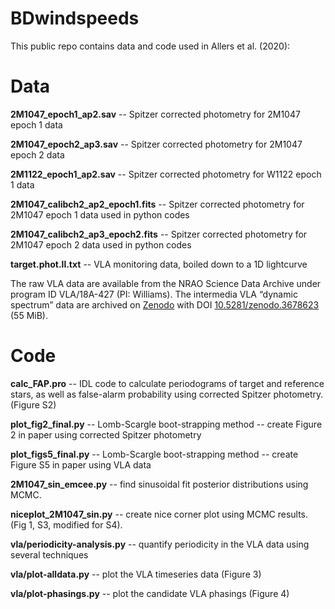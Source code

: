 # BDwindspeeds

This public repo contains data and code used in Allers et al. (2020):

# Data

**2M1047_epoch1_ap2.sav** -- Spitzer corrected photometry for 2M1047 epoch 1 data

**2M1047_epoch2_ap3.sav** -- Spitzer corrected photometry for 2M1047 epoch 2 data

**2M1122_epoch1_ap2.sav**	-- Spitzer corrected photometry for W1122 epoch 1 data

**2M1047_calibch2_ap2_epoch1.fits** -- Spitzer corrected photometry for 2M1047 epoch 1 data used in python codes

**2M1047_calibch2_ap3_epoch2.fits** -- Spitzer corrected photometry for 2M1047 epoch 2 data used in python codes

**target.phot.ll.txt** -- VLA monitoring data, boiled down to a 1D lightcurve

The raw VLA data are available from the NRAO Science Data Archive under
program ID VLA/18A-427 (PI: Williams). The intermedia VLA “dynamic spectrum”
data are archived on [Zenodo](https://zenodo.org/) with DOI
[10.5281/zenodo.3678623](https://doi.org/10.5281/zenodo.3678623) (55 MiB).


# Code

**calc_FAP.pro**	      -- IDL code to calculate periodograms of target and reference stars, as well as false-alarm
                       probability using corrected Spitzer photometry. (Figure S2)

**plot_fig2_final.py**	-- Lomb-Scargle boot-strapping method -- create Figure 2 in paper using corrected Spitzer photometry

**plot_figs5_final.py** -- Lomb-Scargle boot-strapping method -- create Figure S5 in paper using VLA data

**2M1047_sin_emcee.py** -- find sinusoidal fit posterior distributions using MCMC.

**niceplot_2M1047_sin.py** -- create nice corner plot using MCMC results. (Fig 1, S3, modified for S4).

**vla/periodicity-analysis.py** -- quantify periodicity in the VLA data using several techniques

**vla/plot-alldata.py** -- plot the VLA timeseries data (Figure 3)

**vla/plot-phasings.py** -- plot the candidate VLA phasings (Figure 4)
